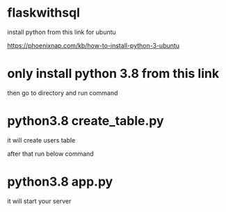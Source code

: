# flaskwithsql

install python from this link for ubuntu

https://phoenixnap.com/kb/how-to-install-python-3-ubuntu

# only install python 3.8 from this link

then go to directory and run command 

# python3.8 create_table.py

it will create users table

after that run below command

# python3.8 app.py

it will start your server


